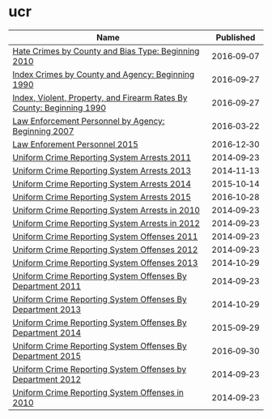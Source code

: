 # ucr

Name | Published
---- | ---------
[Hate Crimes by County and Bias Type: Beginning 2010](../datasets/6xda-q7ev.md) | 2016&#x2011;09&#x2011;07
[Index Crimes by County and Agency: Beginning 1990](../datasets/ca8h-8gjq.md) | 2016&#x2011;09&#x2011;27
[Index, Violent, Property, and Firearm Rates By County: Beginning 1990](../datasets/34dd-6g2j.md) | 2016&#x2011;09&#x2011;27
[Law Enforcement Personnel by Agency: Beginning 2007](../datasets/khn9-hhpq.md) | 2016&#x2011;03&#x2011;22
[Law Enforement Personnel 2015](../datasets/f6ta-pk5i.md) | 2016&#x2011;12&#x2011;30
[Uniform Crime Reporting System Arrests 2011](../datasets/y6ag-cr8s.md) | 2014&#x2011;09&#x2011;23
[Uniform Crime Reporting System Arrests 2013](../datasets/6nkb-2jmc.md) | 2014&#x2011;11&#x2011;13
[Uniform Crime Reporting System Arrests 2014](../datasets/sx5z-cmf2.md) | 2015&#x2011;10&#x2011;14
[Uniform Crime Reporting System Arrests 2015](../datasets/r6vz-twt4.md) | 2016&#x2011;10&#x2011;28
[Uniform Crime Reporting System Arrests in 2010](../datasets/5zs7-ncqk.md) | 2014&#x2011;09&#x2011;23
[Uniform Crime Reporting System Arrests in 2012](../datasets/aemg-fyrd.md) | 2014&#x2011;09&#x2011;23
[Uniform Crime Reporting System Offenses 2011](../datasets/aih9-zm8u.md) | 2014&#x2011;09&#x2011;23
[Uniform Crime Reporting System Offenses 2012](../datasets/3it6-9q8n.md) | 2014&#x2011;09&#x2011;23
[Uniform Crime Reporting System Offenses 2013](../datasets/rphg-kgwv.md) | 2014&#x2011;10&#x2011;29
[Uniform Crime Reporting System Offenses By Department 2011](../datasets/6huw-7yzj.md) | 2014&#x2011;09&#x2011;23
[Uniform Crime Reporting System Offenses By Department 2013](../datasets/9cnu-4c7f.md) | 2014&#x2011;10&#x2011;29
[Uniform Crime Reporting System Offenses By Department 2014](../datasets/q6p6-vg24.md) | 2015&#x2011;09&#x2011;29
[Uniform Crime Reporting System Offenses By Department 2015](../datasets/6ntu-dndh.md) | 2016&#x2011;09&#x2011;30
[Uniform Crime Reporting System Offenses by Department 2012](../datasets/pef7-bzkf.md) | 2014&#x2011;09&#x2011;23
[Uniform Crime Reporting System Offenses in 2010](../datasets/usrc-sgkg.md) | 2014&#x2011;09&#x2011;23

